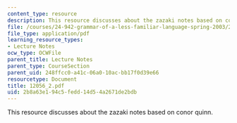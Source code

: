 ```yaml
---
content_type: resource
description: This resource discusses about the zazaki notes based on conor quinn.
file: /courses/24-942-grammar-of-a-less-familiar-language-spring-2003/2b8a63e194c5fedd14d54a2671de2bdb_12056_2.pdf
file_type: application/pdf
learning_resource_types:
- Lecture Notes
ocw_type: OCWFile
parent_title: Lecture Notes
parent_type: CourseSection
parent_uid: 248ffcc0-a41c-06a0-10ac-bb17f0d39e66
resourcetype: Document
title: 12056_2.pdf
uid: 2b8a63e1-94c5-fedd-14d5-4a2671de2bdb
---
```

This resource discusses about the zazaki notes based on conor quinn.

